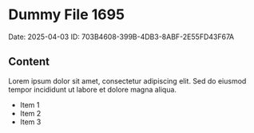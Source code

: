 # Dummy File 1695

Date: 2025-04-03
ID: 703B4608-399B-4DB3-8ABF-2E55FD43F67A

## Content

Lorem ipsum dolor sit amet, consectetur adipiscing elit.
Sed do eiusmod tempor incididunt ut labore et dolore magna aliqua.

* Item 1
* Item 2
* Item 3
